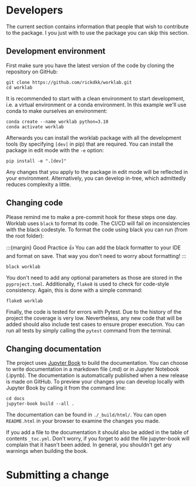 # Developers

The current section contains information that people that wish to contribute to the package. I you just with to use the
package you can skip this section.

## Development environment

First make sure you have the latest version of the code by cloning the repository on GitHub:

```shell
git clone https://github.com/rickdkk/worklab.git
cd worklab
```

It is recommended to start with a clean environment to start development, i.e. a virtual environment or a conda 
environment. In this example we'll use conda to make ourselves an environment:

```shell
conda create --name worklab python=3.10
conda activate worklab
```

Afterwards you can install the worklab package with all the development tools (by specifying `[dev]` in pip) that are 
required. You can install the package in edit mode with the `-e` option:

```shell
pip install -e ".[dev]"
```

Any changes that you apply to the package in edit mode will be reflected in your environment. Alternatively, you can 
develop in-tree, which admittedly reduces complexity a little.

## Changing code

Please remind me to make a pre-commit hook for these steps one day. Worklab uses `black` to format its code. The CI/CD 
will fail on inconsistencies with the black codestyle. To format the code using black you can run (from the root folder):

:::{margin} Good Practice 👍
You can add the black formatter to your IDE and format on save. That way you don't need to worry about formatting!
:::

```shell
black worklab
```

You don't need to add any optional parameters as those are stored in the `pyproject.toml`. Additionally, `flake8` is 
used to check for code-style consistency. Again, this is done with a simple command:

```shell
flake8 worklab
```

Finally, the code is tested for errors with Pytest. Due to the history of the project the coverage is very low. 
Nevertheless, any new code that will be added should also include test cases to ensure proper execution. You can run
all tests by simply calling the `pytest` command from the terminal.

## Changing documentation

The project uses [Jupyter Book](https://jupyterbook.org) to build the documentation. You can choose to write documentation 
in a markdown file (.md) or in Jupyter Notebook (.ipynb). The documentation is automatically published when a new release 
is made on GitHub. To preview your changes you can develop locally with Jupyter Book by calling it from the command line:

```shell
cd docs
jupyter-book build --all .
```

The documentation can be found in `./_build/html/`. You can open `README.html` in your browser to examine the changes 
you made.

If you add a file to the documentation it should also be added in the table of contents `_toc.yml`. Don't worry, if you
forget to add the file jupyter-book will complain that it hasn't been added. In general, you shouldn't get any warnings
when building the book.

# Submitting a change

